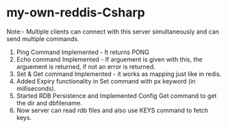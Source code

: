 # my-own-reddis-Csharp

Note:- Multiple clients can connect with this server simultaneously and can send multiple commands.

1. Ping Command Implemented - It returns PONG
2. Echo command Implemented - If arguement is given with this, the arguement is returned, if not an error is returned.
3. Set & Get command Implemented - it works as mapping just like in redis.
4. Added Expiry functionality in Set command with px keyword (in milliseconds).
5. Started RDB Persistence and Implemented Config Get command to get the dir and dbfilename.
6. Now server can read rdb files and also use KEYS command to fetch keys.
